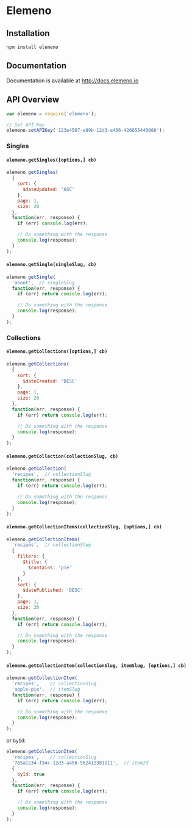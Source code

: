 # Elemeno

## Installation

`npm install elemeno`

## Documentation

Documentation is available at http://docs.elemeno.io

## API Overview

```js
var elemeno = require('elemeno');

// Set API Key
elemeno.setAPIKey('123e4567-e89b-12d3-a456-426655440000');
```

### Singles

#### `elemeno.getSingles([options,] cb)`

```js
elemeno.getSingles(
  {
    sort: {
      $dateUpdated: 'ASC'
    },
    page: 1,
    size: 20
  },
  function(err, response) {
    if (err) console.log(err);

    // Do something with the response
    console.log(response);
  }
);
```

#### `elemeno.getSingle(singleSlug, cb)`

```js
elemeno.getSingle(
  'about',  // singleSlug
  function(err, response) {
    if (err) return console.log(err);

    // Do something with the response
    console.log(response);
  }
);
```

### Collections

#### `elemeno.getCollections([options,] cb)`

```js
elemeno.getCollections(
  {
    sort: {
      $dateCreated: 'DESC'
    },
    page: 1,
    size: 20
  },
  function(err, response) {
    if (err) return console.log(err);

    // Do something with the response
    console.log(response);
  }
);
```

#### `elemeno.getCollection(collectionSlug, cb)`

```js
elemeno.getCollection(
  'recipes',  // collectionSlug
  function(err, response) {
    if (err) return console.log(err);

    // Do something with the response
    console.log(response);
  }
);
```

#### `elemeno.getCollectionItems(collectionSlug, [options,] cb)`

```js
elemeno.getCollectionItems(
  'recipes',  // collectionSlug
  {
    filters: {
      $title: {
        $contains: 'pie'
      }
    },
    sort: {
      $datePublished: 'DESC'
    },
    page: 1,
    size: 20
  },
  function(err, response) {
    if (err) return console.log(err);

    // Do something with the response
    console.log(response);
  }
);
```

#### `elemeno.getCollectionItem(collectionSlug, itemSlug, [options,] cb)`

```js
elemeno.getCollectionItem(
  'recipes',    // collectionSlug
  'apple-pie',  // itemSlug
  function(err, response) {
    if (err) return console.log(err);

    // Do something with the response
    console.log(response);
  }
);
```

or `byId`:

```js
elemeno.getCollectionItem(
  'recipes',    // collectionSlug
  '765a1234-f34c-12d3-a456-562412381111',  // itemId
  {
    byId: true
  },
  function(err, response) {
    if (err) return console.log(err);

    // Do something with the response
    console.log(response);
  }
);
```

